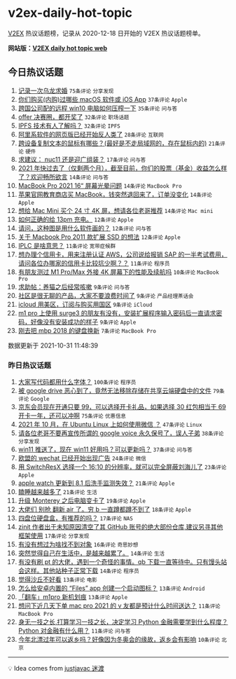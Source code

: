 # v2ex-daily-hot-topic

[V2EX](https://www.v2ex.com/) 热议话题榜，记录从 2020-12-18 日开始的 V2EX 热议话题榜单。

**网站版：[V2EX daily hot topic web](https://boojack.github.io/v2ex-daily-hot-topic-web/)**

## 今日热议话题

<!-- TODAY BEGIN -->

1. [记录一次乌龙求婚](https://www.v2ex.com/t/811880) `75条评论` `分享发现`
1. [你们购买(内购)过哪些 macOS 软件或 iOS App](https://www.v2ex.com/t/811834) `37条评论` `Apple`
1. [跨国公司配的远程 win10 电脑如何压榨一下](https://www.v2ex.com/t/811861) `35条评论` `问与答`
1. [offer 决赛圈，都开奖了](https://www.v2ex.com/t/811836) `32条评论` `职场话题`
1. [IPFS 技术有人了解吗？](https://www.v2ex.com/t/811843) `32条评论` `IPFS`
1. [阿里系软件的网页版已经开始反人类了](https://www.v2ex.com/t/811900) `28条评论` `互联网`
1. [跨设备复制文本的鼠标有哪些？(最好是不走局域网的，存在鼠标内的)](https://www.v2ex.com/t/811853) `21条评论` `硬件`
1. [求建议： nuc11 还是迎广组装？](https://www.v2ex.com/t/811846) `17条评论` `问与答`
1. [2021 年快过去了（仅剩两个月），截至目前，你们的股票（基金）收益怎么样了？欢迎畅所欲言](https://www.v2ex.com/t/811914) `14条评论` `问与答`
1. [MacBook Pro 2021 16“ 屏幕光晕问题](https://www.v2ex.com/t/811879) `14条评论` `MacBook Pro`
1. [苹果官网教育商店买 MacBook，钱突然退回来了，订单没变化](https://www.v2ex.com/t/811867) `14条评论` `Apple`
1. [想给 Mac Mini 买个 24 寸 4K 屏，想请各位老哥推荐](https://www.v2ex.com/t/811863) `14条评论` `Mac mini`
1. [如何正确的给 13pm 充电。](https://www.v2ex.com/t/811907) `12条评论` `Apple`
1. [请问，这种图是用什么软件画的？](https://www.v2ex.com/t/811871) `12条评论` `问与答`
1. [关于 Macbook Pro 2011 款扩展 SSD 的想法](https://www.v2ex.com/t/811868) `12条评论` `Apple`
1. [IPLC 是啥意思？](https://www.v2ex.com/t/811891) `11条评论` `宽带症候群`
1. [想办理个信用卡，用来注册认证 AWS，公司说给报销 SAP 的一半考试费用，请问各位办哪家的信用卡比较坑少啊？？](https://www.v2ex.com/t/811888) `11条评论` `程序员`
1. [有朋友测过 M1 Pro/Max 外接 4K 屏幕下的性能及续航吗](https://www.v2ex.com/t/811874) `10条评论` `MacBook Pro`
1. [求助帖：养猫之后经常咳嗽](https://www.v2ex.com/t/811895) `9条评论` `问与答`
1. [社区是很无聊的产品，大家不要浪费时间了](https://www.v2ex.com/t/811885) `9条评论` `产品经理茶话会`
1. [icloud 用美区，订阅与购买用国区](https://www.v2ex.com/t/811869) `9条评论` `iCloud`
1. [m1 pro 上使用 surge3 的朋友有没有，安装扩展程序输入密码后一直请求密码，好像没有安装成功的样子](https://www.v2ex.com/t/811844) `9条评论` `Apple`
1. [刚去把 mbp 2018 的键盘换新](https://www.v2ex.com/t/811903) `7条评论` `MacBook Pro`

数据更新于 2021-10-31 11:48:39

<!-- TODAY END -->

### 昨日热议话题

<!-- YESTERDAY BEGIN -->

1. [大家写代码都用什么字体？](https://www.v2ex.com/t/811677) `100条评论` `程序员`
1. [被 google drive 恶心到了，竟然无法移除存储在共享云端硬盘中的文件](https://www.v2ex.com/t/811703) `79条评论` `Google`
1. [京东会员现在开通只要 99，可以选择开卡礼品，如果选择 30 红包相当于 69 开卡一年，还可以冲啊](https://www.v2ex.com/t/811702) `75条评论` `优惠信息`
1. [2021 年 10 月，在 Ubuntu Linux 上如何使用微信 ？](https://www.v2ex.com/t/811705) `47条评论` `Linux`
1. [请各位老哥不要再宣传所谓的 google voice 永久保号了，误人子弟](https://www.v2ex.com/t/811678) `38条评论` `分享发现`
1. [win11 推送了，现在 win11 好用吗？可以更新吗？](https://www.v2ex.com/t/811676) `37条评论` `问与答`
1. [欧盟的 wechat 已经开始出现广告](https://www.v2ex.com/t/811722) `24条评论` `微信`
1. [用 SwitchResX 选择一个 16:10 的分辨率，就可以完全屏蔽刘海儿了](https://www.v2ex.com/t/811724) `23条评论` `Apple`
1. [apple watch 更新到 8.1 后洗手监测失效？](https://www.v2ex.com/t/811669) `21条评论` `Apple`
1. [瞌睡越来越多了](https://www.v2ex.com/t/811698) `21条评论` `生活`
1. [升级 Monterey 之后电脑变卡了](https://www.v2ex.com/t/811744) `19条评论` `Apple`
1. [大佬们 别抢 翻新 air 了。穷 b 一直蹲都蹲不到了](https://www.v2ex.com/t/811762) `18条评论` `Apple`
1. [四盘位硬盘盒，有推荐的吗？](https://www.v2ex.com/t/811753) `17条评论` `NAS`
1. [zinit 作者出于未知原因清空了其 GitHub 账号的绝大部份仓库,建议另寻其他框架使用](https://www.v2ex.com/t/811747) `17条评论` `分享发现`
1. [有没有想过为啥找不到对象](https://www.v2ex.com/t/811768) `16条评论` `奇思妙想`
1. [突然觉得自己在生活中，是越来越累了。](https://www.v2ex.com/t/811728) `14条评论` `生活`
1. [有没有刷 pt 的大佬，遇到一个奇怪的事情。qb 下载一直等待中。只有馒头站会这样。其他站种子正常下载](https://www.v2ex.com/t/811686) `14条评论` `程序员`
1. [觉得沙丘不好看](https://www.v2ex.com/t/811829) `13条评论` `电影`
1. [怎么给安卓内置的 “Files” app 创建一个启动图标？](https://www.v2ex.com/t/811797) `13条评论` `Android`
1. [「翻车」m1pro 新机划痕](https://www.v2ex.com/t/811708) `13条评论` `Apple`
1. [想问下近几天下单 mac pro 2021 的 v 友都是预计什么时间送达？](https://www.v2ex.com/t/811812) `11条评论` `MacBook Pro`
1. [身无一技之长,打算学习一技之长，决定学习 Python 金融需要学到什么程度？ Python 对金融有什么用？](https://www.v2ex.com/t/811771) `11条评论` `问与答`
1. [今年北漂过年可以返乡吗？好像因为冬奥会的缘故，返乡会有影响](https://www.v2ex.com/t/811767) `10条评论` `北京`

<!-- YESTERDAY END -->

---

💡 Idea comes from [justjavac 迷渡](https://github.com/justjavac/)
